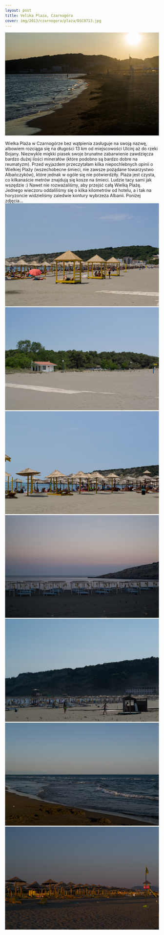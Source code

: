 ```yaml
---
layout: post
title: Velika Plaza, Czarnogóra
cover: img/2013/czarnogora/plaza/DSC0713.jpg
---
```

<img src="/img/2013/czarnogora/plaza/DSC0713.jpg">

Wielka Plaża w Czarnogórze bez wątpienia zasługuje na swoją nazwę, albowiem rozciąga się na długości 13 km od miejscowości Ulcinj aż do rzeki Bojany. Niezwykle miękki piasek swoje brunatne zabarwienie zawdzięcza bardzo dużej ilości minerałów (które podobno są bardzo dobre na reumatyzm).
Przed wyjazdem przeczytałam kilka niepochlebnych opinii o Wielkiej Plaży (wszechobecne śmieci, nie zawsze pożądane towarzystwo Albańczyków), które jednak w ogóle się nie potwierdziły. Plaża jest czysta, co kilkanaście metrów znajdują się kosze na śmieci. Ludzie tacy sami jak wszędzie :)
Nawet nie rozważaliśmy, aby przejść całą Wielką Plażę. Jednego wieczoru oddaliliśmy się o kilka kilometrów od hotelu, a i tak na horyzoncie widzieliśmy zaledwie kontury wybrzeża Albanii. Poniżej zdjęcia...
<img src="/img/2013/czarnogora/plaza/DSC0043.jpg">
<img src="/img/2013/czarnogora/plaza/DSC0045.jpg">
<img src="/img/2013/czarnogora/plaza/DSC0046.jpg">
<img src="/img/2013/czarnogora/plaza/DSC0112.jpg">
<img src="/img/2013/czarnogora/plaza/DSC0668.jpg">
<img src="/img/2013/czarnogora/plaza/DSC0699.jpg">
<img src="/img/2013/czarnogora/plaza/DSC0725.jpg">

<div class="fb-comments" data-href="http://emilkape.github.io/Plaza-2013" data-numposts="5" data-width="100%"></div>
